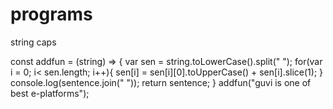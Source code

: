 # programs
string caps

const addfun = (string) => {
      var sen = string.toLowerCase().split(" ");
      for(var i = 0; i< sen.length; i++){
         sen[i] = sen[i][0].toUpperCase() + sen[i].slice(1);
      }
   console.log(sentence.join(" "));
   return sentence;
   }
   addfun("guvi is one of best e-platforms");
